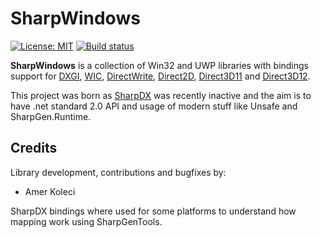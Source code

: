 # SharpWindows

[![License: MIT](https://img.shields.io/badge/License-MIT-yellow.svg)](https://github.com/amerkoleci/SharpWindows/blob/master/LICENSE)
[![Build status](https://ci.appveyor.com/api/projects/status/tlhqxml7el680wbh?svg=true)](https://ci.appveyor.com/project/amerkoleci/sharpwindows)

**SharpWindows** is a collection of Win32 and UWP libraries with bindings support for [DXGI](https://docs.microsoft.com/en-us/windows/desktop/direct3ddxgi/d3d10-graphics-programming-guide-dxgi), [WIC](https://docs.microsoft.com/en-us/windows/desktop/wic/-wic-lh), [DirectWrite](https://docs.microsoft.com/en-us/windows/desktop/directwrite/direct-write-portal), [Direct2D](https://docs.microsoft.com/en-us/windows/desktop/direct2d/direct2d-portal), [Direct3D11](https://docs.microsoft.com/en-us/windows/desktop/direct3d11/atoc-dx-graphics-direct3d-11) and [Direct3D12](https://docs.microsoft.com/en-us/windows/desktop/direct3d12/directx-12-programming-guide).

This project was born as [SharpDX](https://github.com/sharpdx/SharpDX) was recently inactive and the aim is to have .net standard 2.0 API and usage
of modern stuff like Unsafe and SharpGen.Runtime.

## Credits

Library development, contributions and bugfixes by:

- Amer Koleci

SharpDX bindings where used for some platforms to understand how mapping work using SharpGenTools.
